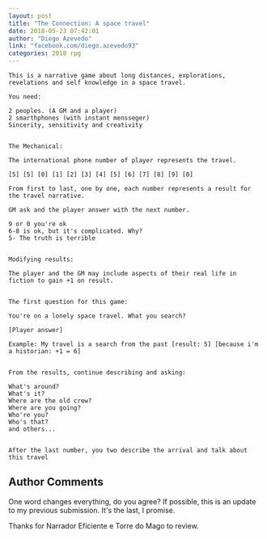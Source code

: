 ```yaml
---
layout: post
title: "The Connection: A space travel"
date: 2018-05-23 07:42:01
author: "Diego Azevedo"
link: "facebook.com/diego.azevedo93"
categories: 2018 rpg
---
```

```
This is a narrative game about long distances, explorations, revelations and self knowledge in a space travel.

You need:

2 peoples. (A GM and a player)
2 smarthphones (with instant mensseger)
Sincerity, sensitivity and creativity


The Mechanical:

The international phone number of player represents the travel.

[5] [5] [0] [1] [2] [3] [4] [5] [6] [7] [8] [9] [0]

From first to last, one by one, each number represents a result for the travel narrative.

GM ask and the player answer with the next number.

9 or 0 you're ok
6-8 is ok, but it's complicated. Why?
5- The truth is terrible


Modifying results:

The player and the GM may include aspects of their real life in fiction to gain +1 on result.


The first question for this game:

You're on a lonely space travel. What you search?

[Player answer]

Example: My travel is a search from the past [result: 5] [because i'm a historian: +1 = 6]


From the results, continue describing and asking:

What's around?
What's it?
Where are the old crew?
Where are you going?
Who're you?
Who's that?
and others...


After the last number, you two describe the arrival and talk about this travel
```
## Author Comments 

One word changes everything, do you agree? If possible, this is an update to my previous submission. It's the last, I promise. 

Thanks for Narrador Eficiente e Torre do Mago to review.
